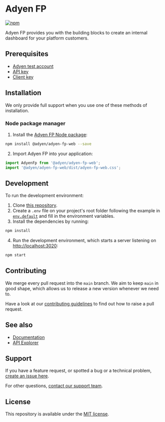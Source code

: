 # Adyen FP

[![npm](https://img.shields.io/npm/v/@adyen/adyen-fp-web.svg)](http://npm.im/pablo/adyen-fp)

Adyen FP provides you with the building blocks to create an internal dashboard for your platform customers.

## Prerequisites

* [Adyen test account](https://www.adyen.com/signup)
* [API key](https://docs.adyen.com/development-resources/how-to-get-the-api-key)
* [Client key](https://docs.adyen.com/development-resources/client-side-authentication#get-your-client-key)

## Installation

We only provide full support when you use one of these methods of installation.

### Node package manager

1. Install the [Adyen FP Node package](https://www.npmjs.com/package/@adyen/adyen-fp):

  ```sh
  npm install @adyen/adyen-fp-web --save
  ```

2. Import Adyen FP into your application:

  ```js
  import AdyenFp from '@adyen/adyen-fp-web';
  import '@adyen/adyen-fp-web/dist/adyen-fp-web.css';
  ```

## Development

To run the development environment:

1. Clone [this repository](https://github.com/Adyen/adyen-fp-web).
2. Create a `.env` file on your project's root folder following the example in [`env.default`](env.default) and fill in the environment variables.
3. Install the dependencies by running:
  ```sh
  npm install
  ```
4. Run the development environment, which starts a server listening on [http://localhost:3020](http://localhost:3030):
  ```sh
  npm start
  ```

## Contributing

We merge every pull request into the `main` branch. We aim to keep `main` in good shape, which allows us to release a new version whenever we need to.

Have a look at our [contributing guidelines](https://github.com/Adyen/.github/blob/main/CONTRIBUTING.md) to find out how to raise a pull request.

## See also

- [Documentation](https://docs.adyen.com/)
- [API Explorer](https://docs.adyen.com/api-explorer/)

## Support

If you have a feature request, or spotted a bug or a technical problem, [create an issue here](https://github.com/Adyen/adyen-fp-web/issues/new/choose).

For other questions, [contact our support team](https://support.adyen.com/hc/en-us/requests/new?ticket_form_id=360000705420).

## License

This repository is available under the [MIT license](LICENSE).
